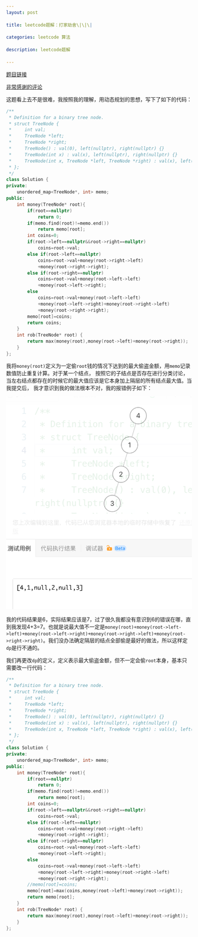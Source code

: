 ```yaml
---
layout: post

title: leetcode题解：打家劫舍\|\|\|

categories: leetcode 算法

description: leetcode题解

---
```


[题目链接](https://leetcode-cn.com/problems/house-robber-iii)

[非常感谢的评论](https://leetcode-cn.com/problems/house-robber-iii/comments/20026)

这题看上去不是很难，我按照我的理解，用动态规划的思想，写下了如下的代码：

```c++
/**
 * Definition for a binary tree node.
 * struct TreeNode {
 *     int val;
 *     TreeNode *left;
 *     TreeNode *right;
 *     TreeNode() : val(0), left(nullptr), right(nullptr) {}
 *     TreeNode(int x) : val(x), left(nullptr), right(nullptr) {}
 *     TreeNode(int x, TreeNode *left, TreeNode *right) : val(x), left(left), right(right) {}
 * };
 */
class Solution {
private:
    unordered_map<TreeNode*, int> memo;
public:
    int money(TreeNode* root){
        if(root==nullptr)
            return 0;
        if(memo.find(root)!=memo.end())
            return memo[root];
        int coins=0;
        if(root->left==nullptr&&root->right==nullptr)
            coins=root->val;
        else if(root->left==nullptr)
            coins=root->val+money(root->right->left)
            +money(root->right->right);
        else if(root->right==nullptr)
            coins=root->val+money(root->left->left)
            +money(root->left->right);
        else
            coins=root->val+money(root->left->left)
            +money(root->left->right)+money(root->right->left)
            +money(root->right->right);
        memo[root]=coins;
        return coins;
    }
    int rob(TreeNode* root) {
        return max(money(root),money(root->left)+money(root->right));
    }
};
```

我将`money(root)`定义为一定偷`root`钱的情况下达到的最大偷盗金额，用`memo`记录数值防止重复计算。对于某一个结点，
按照它的子结点是否存在进行分类讨论，当左右结点都存在的时候它的最大值应该是它本身加上隔层的所有结点最大值。当我提交后，
我才意识到我的做法根本不对，我的报错例子如下：

![image-20220505131212496](/images/posts/image-20220505131212496.png)

我的代码结果是6，实际结果应该是7，过了很久我都没有意识到6的错误在哪，直到我发现4+3=7。也就是说最大值不一定是`money(root)+money(root->left->left)+money(root->left->right)+money(root->right->left)+money(root->right->right)`。我们没办法确定隔层的结点全部偷是最好的做法，所以这样定`dp`是行不通的。

我们再更改`dp`的定义，定义表示最大偷盗金额，但不一定会偷`root`本身，基本只需要改一行代码：

```c++
/**
 * Definition for a binary tree node.
 * struct TreeNode {
 *     int val;
 *     TreeNode *left;
 *     TreeNode *right;
 *     TreeNode() : val(0), left(nullptr), right(nullptr) {}
 *     TreeNode(int x) : val(x), left(nullptr), right(nullptr) {}
 *     TreeNode(int x, TreeNode *left, TreeNode *right) : val(x), left(left), right(right) {}
 * };
 */
class Solution {
private:
    unordered_map<TreeNode*, int> memo;
public:
    int money(TreeNode* root){
        if(root==nullptr)
            return 0;
        if(memo.find(root)!=memo.end())
            return memo[root];
        int coins=0;
        if(root->left==nullptr&&root->right==nullptr)
            coins=root->val;
        else if(root->left==nullptr)
            coins=root->val+money(root->right->left)
            +money(root->right->right);
        else if(root->right==nullptr)
            coins=root->val+money(root->left->left)
            +money(root->left->right);
        else
            coins=root->val+money(root->left->left)
            +money(root->left->right)+money(root->right->left)
            +money(root->right->right);
        //memo[root]=coins;
        memo[root]=max(coins,money(root->left)+money(root->right));
        return memo[root];
    }
    int rob(TreeNode* root) {
        return max(money(root),money(root->left)+money(root->right));
    }
};
```